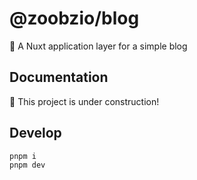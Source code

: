 # @zoobzio/blog

📖 A Nuxt application layer for a simple blog

## Documentation

🚧 This project is under construction!

## Develop

```sh
pnpm i
pnpm dev
```
